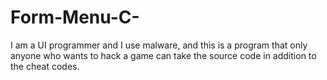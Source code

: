 # Form-Menu-C-
I am a UI programmer and I use malware, and this is a program that only anyone who wants to hack a game can take the source code in addition to the cheat codes.
